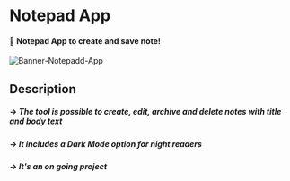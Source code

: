 # Notepad App 
#### 📝 Notepad App to create and save note!

![Banner-Notepadd-App](https://gcdnb.pbrd.co/images/TpExRo4W8RAf.png?o=1)

## Description
##### -> The tool is possible to create, edit, archive and delete notes with title and body text
##### -> It includes a Dark Mode option for night readers
##### -> It's an on going project

